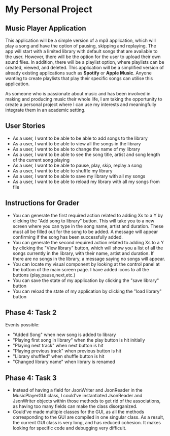 # My Personal Project

## Music Player Application

This application will be a simple version of a mp3 application,
which will play a song and have the option of pausing, skipping and replaying.
The app will start with a limited library with default songs that are available to the user.
However, there will be the option for the user to upload their own sound files.
In addition, there will be a playlist option, where playlists can be created, viewed, and deleted. 
This application will be a simplified version of already existing applications such as **Spotify** or **Apple Music**.
Anyone wanting to create playlists that play their specific songs can utilise this application.

As someone who is passionate about music and has been involved in making and producing music their whole life, I am 
taking the opportunity to create a personal project where I can use my interests and meaningfully integrate them 
in an academic setting.


## User Stories
- As a user, I want to be able to be able to add songs to the library
- As a user, I want to be able to view all the songs in the library
- As a user, I want to be able to change the name of my library 
- As a user, I want to be able to see the song title, artist and song length of the current song playing
- As a user, I want to be able to pause, play, skip, replay a song
- As a user, I want to be able to shuffle my library
- As a user, I want to be able to save my library with all my songs 
- As a user, I want to be able to reload my library with all my songs from file

## Instructions for Grader
- You can generate the first required action related to adding Xs to a Y by clicking the "Add song to library" button. 
  This will take you to a new screen where you can type in the song name, artist and duration. These must all be 
  filled out for the song to be added. A message will appear confirming if the song has been successfully added.
- You can generate the second required action related to adding Xs to a Y by clicking the "View library" button, which 
  will show you a list of all the songs currently in the library, with their name, artist and duration.
  If there are no songs in the library, a message saying no songs will appear.
- You can locate my visual component by looking at the control panel at the bottom of the main screen page.
  I have added icons to all the buttons (play,pause,next,etc.)
- You can save the state of my application by clicking the "save library" button
- You can reload the state of my application by clicking the "load library" button

## Phase 4: Task 2
Events possible:
- "Added Song" when new song is added to library
- "Playing first song in library" when the play button is hit initially
- "Playing next track" when next button is hit
- "Playing previous track" when previous button is hit
- "Library shuffled" when shuffle button is hit
- "Changed library name" when library is renamed

## Phase 4: Task 3
- Instead of having a field for JsonWriter and JsonReader in the MusicPlayerGUI class, I could've instantiated 
  JsonReader and JsonWriter objects within those methods to get rid of the associations, as having too many fields 
  can make the class disorganized.
- Could've made multiple classes for the GUI, as all the methods corresponding to the GUI are compiled in one singular 
  class. As a result, the current GUI class is very long, and has reduced cohesion. It makes looking for specific code 
  and debugging very difficult.